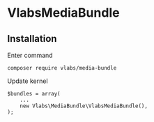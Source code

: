 VlabsMediaBundle
================

Installation
------------

Enter command

```
composer require vlabs/media-bundle
```

Update kernel

```
$bundles = array(
    ...
    new Vlabs\MediaBundle\VlabsMediaBundle(),
);
```
